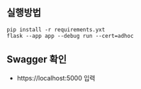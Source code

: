## 실행방법
```
pip install -r requirements.yxt
flask --app app --debug run --cert=adhoc
```

## Swagger 확인
- https://localhost:5000 입력